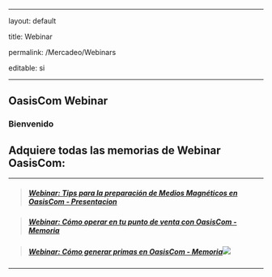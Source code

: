 ﻿---
layout: default
title: Webinar
permalink: /Mercadeo/Webinars
editable: si
---

## OasisCom Webinar
### Bienvenido

## Adquiere todas las memorias de Webinar OasisCom:
---
>##### [Webinar: Tips para la preparación de Medios Magnéticos en OasisCom - Presentacion](http://docs.oasiscom.com/Mercadeo/Webinars/Webinar28-03-2019.pptx)

>##### [Webinar: Cómo operar en tu punto de venta con OasisCom - Memoria](https://mailchi.mp/e6b06f6c236a/memorias-webinar-pos-cmo-operar-tu-punto-de-venta-con-oasiscom)

>##### [Webinar: Cómo generar primas en OasisCom - Memoria](http://docs.oasiscom.com/Mercadeo/Webinars/webinar-Nomina-mayo.pdf)![](http://docs.oasiscom.com/Mercadeo/fichas/Gift_new100gif.gif)

---------------------------------------------------------------



